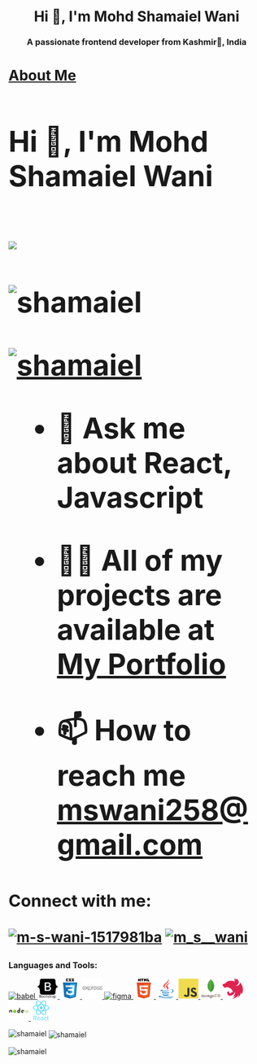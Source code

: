 <h1 align="center">Hi 👋, I'm Mohd Shamaiel Wani </h1>

<h3 align="center">A passionate frontend developer from Kashmir🍁, India</h3>

<a  href="#"> <h1>About Me <h1/> </a>
<p> Hi 👋, I'm Mohd Shamaiel Wani </p>

<img src="https://camo.githubusercontent.com/ec4a68367aa02e4a7437dc2cd3b619a7ec50be09f6152f182f4123b6a4f012d5/68747470733a2f2f6d656469612e74656e6f722e636f6d2f4e4f594633663832625f6741414141432f70726f6772616d6d65722e676966" />


<p align="left"> <img src="https://komarev.com/ghpvc/?username=shamaiel&label=Profile%20views&color=0e75b6&style=flat" alt="shamaiel" /> </p>

<p align="left"> <a href="https://github.com/ryo-ma/github-profile-trophy"><img src="https://github-profile-trophy.vercel.app/?username=shamaiel" alt="shamaiel" /></a> </p>

- 💬 Ask me about **React, Javascript**
- 👨‍💻 All of my projects are available at <a href="https://shamaiel.github.io">My Portfolio </a>
 

- 📫 How to reach me **mswani258@gmail.com**

<h3 align="left">Connect with me:</h3>
<p align="left">
<a href="https://linkedin.com/in/m-s-wani-1517981ba" target="blank"><img align="center" src="https://raw.githubusercontent.com/rahuldkjain/github-profile-readme-generator/master/src/images/icons/Social/linked-in-alt.svg" alt="m-s-wani-1517981ba" height="30" width="40" /></a>
<a href="https://instagram.com/m_s__wani" target="blank"><img align="center" src="https://raw.githubusercontent.com/rahuldkjain/github-profile-readme-generator/master/src/images/icons/Social/instagram.svg" alt="m_s__wani" height="30" width="40" /></a>
</p>

<h3 align="left">Languages and Tools:</h3>
<p align="left"> <a href="https://babeljs.io/" target="_blank" rel="noreferrer"> <img src="https://www.vectorlogo.zone/logos/babeljs/babeljs-icon.svg" alt="babel" width="40" height="40"/> </a> <a href="https://getbootstrap.com" target="_blank" rel="noreferrer"> <img src="https://raw.githubusercontent.com/devicons/devicon/master/icons/bootstrap/bootstrap-plain-wordmark.svg" alt="bootstrap" width="40" height="40"/> </a> <a href="https://www.w3schools.com/css/" target="_blank" rel="noreferrer"> <img src="https://raw.githubusercontent.com/devicons/devicon/master/icons/css3/css3-original-wordmark.svg" alt="css3" width="40" height="40"/> </a> <a href="https://expressjs.com" target="_blank" rel="noreferrer"> <img src="https://raw.githubusercontent.com/devicons/devicon/master/icons/express/express-original-wordmark.svg" alt="express" width="40" height="40"/> </a> <a href="https://www.figma.com/" target="_blank" rel="noreferrer"> <img src="https://www.vectorlogo.zone/logos/figma/figma-icon.svg" alt="figma" width="40" height="40"/> </a> <a href="https://www.w3.org/html/" target="_blank" rel="noreferrer"> <img src="https://raw.githubusercontent.com/devicons/devicon/master/icons/html5/html5-original-wordmark.svg" alt="html5" width="40" height="40"/> </a> <a href="https://www.java.com" target="_blank" rel="noreferrer"> <img src="https://raw.githubusercontent.com/devicons/devicon/master/icons/java/java-original.svg" alt="java" width="40" height="40"/> </a> <a href="https://developer.mozilla.org/en-US/docs/Web/JavaScript" target="_blank" rel="noreferrer"> <img src="https://raw.githubusercontent.com/devicons/devicon/master/icons/javascript/javascript-original.svg" alt="javascript" width="40" height="40"/> </a> <a href="https://www.mongodb.com/" target="_blank" rel="noreferrer"> <img src="https://raw.githubusercontent.com/devicons/devicon/master/icons/mongodb/mongodb-original-wordmark.svg" alt="mongodb" width="40" height="40"/> </a> <a href="https://nestjs.com/" target="_blank" rel="noreferrer"> <img src="https://raw.githubusercontent.com/devicons/devicon/master/icons/nestjs/nestjs-plain.svg" alt="nestjs" width="40" height="40"/> </a> <a href="https://nodejs.org" target="_blank" rel="noreferrer"> <img src="https://raw.githubusercontent.com/devicons/devicon/master/icons/nodejs/nodejs-original-wordmark.svg" alt="nodejs" width="40" height="40"/> </a> <a href="https://reactjs.org/" target="_blank" rel="noreferrer"> <img src="https://raw.githubusercontent.com/devicons/devicon/master/icons/react/react-original-wordmark.svg" alt="react" width="40" height="40"/> </a> </p>

<p><img align="left" src="https://github-readme-stats.vercel.app/api/top-langs?username=shamaiel&show_icons=true&locale=en&layout=compact" alt="shamaiel" /></p>

<p>&nbsp;<img align="center" src="https://github-readme-stats.vercel.app/api?username=shamaiel&show_icons=true&locale=en" alt="shamaiel" /></p>

<p><img align="center" src="https://github-readme-streak-stats.herokuapp.com/?user=shamaiel&" alt="shamaiel" /></p>
